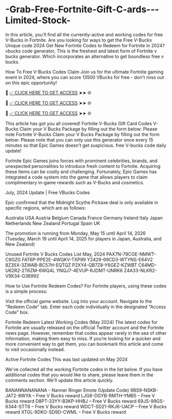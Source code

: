 # -Grab-Free-Fortnite-Gift-C-ards---Limited-Stock-
In this article, you'll find all the currently-active and working codes for free V-Bucks in Fortnite. Are you looking for ways to get the Free V-Bucks Unique code 2024 Get New Fortnite Codes to Redeem for Fortnite in 2024? vbucks code generator, This is the freshest and latest form of Fortnite v bucks generator. Which incorporates an alternative to get boundless free v bucks.

How To Free V-Bucks Codes Claim Join us for the ultimate Fortnite gaming event in 2024, where you can score 13500 VBucks for free - don't miss out on this epic opportunity!

📌 [✅ CLICK HERE TO GET ACCESS](https://tinyurl.com/gfdghdfg) ➤➤ 🌐

📌 [✅ CLICK HERE TO GET ACCESS](https://tinyurl.com/gfdghdfg) ➤➤ 🌐

📌 [✅ CLICK HERE TO GET ACCESS](https://tinyurl.com/gfdghdfg) ➤➤ 🌐

This article has got you all covered! Fortnite V-Bucks Gift Card Codes V-Bucks Claim your V Bucks Package by filling out the form below: Please note Fortnite V-Bucks Claim your V Bucks Package by filling out the form below: Please note that you can only use this generator once every 15 minutes so that Epic Games doesn't get suspicious. free V-bucks code daily update!

Fortnite Epic Games joins forces with prominent celebrities, brands, and unexpected personalities to introduce fresh content to Fortnite. Acquiring these items can be costly and challenging. Fortunately, Epic Games has integrated a code system into the game that allows players to claim complimentary in-game rewards such as V-Bucks and cosmetics.

July, 2024 Update | Free VBucks Codes

Epic confirmed that the Midnight Scythe Pickaxe deal is only available in specific regions, which are as follows:

Australia USA Austria Belgium Canada France Germany Ireland Italy Japan Netherlands New Zealand Portugal Spain UK

The promotion is running from Monday, May 15 until April 14, 2026 (Tuesday, March 19 until April 14, 2025 for players in Japan, Australia, and New Zealand)

Unused Fortnite V Bucks Codes List May, 2024 PAX7N-79CGE-NMWT-C9GZG FAT6P-PPE2E-4WQKV-TXP99 Y2429-69CD3-WTYNS-E64V2 8Z35X-3ZWAB-BC57H-EQTQZ P2XY4-QB7Z8-Y6GEZ-KZWBT C64MD-U62R2-2T6ZM-6WQ4L YNQJ7-4EVUP-RJDMT-UNRK6 Z4A33-NLKR2-V9X34-G36992

How to Use Fortnite Redeem Codes? For Fortnite players, using these codes is a simple process:

Visit the official game website. Log into your account. Navigate to the "Redeem Code" tab. Enter each code individually in the designated "Access Code" box.

Fortnite Redeem Latest Working Codes (May 2024) The latest codes for Fortnite are usually released on the official Twitter account and the Fortnite news page. However, remember that codes appear rarely in the sea of other information, making them easy to miss. If you’re looking for a quicker and more convenient way to get them, you can bookmark this article and come to visit occasionally instead.

Active Fortnite Codes This was last updated on May 2024

We've collected all the working Fortnite codes in the list below. If you have additional codes that you would like to share, please leave them in the comments section. We'll update this article quickly.

BANANNANANANA - Nanner Ringer Emote (Update Code) 9BS9-NSKB-JAT2-8WYA – Free V Bucks reward LJG6-DGYB-RMTH-YMB5 – Free V Bucks reward D8PT-33YY-B3KP-HHBJ – Free V Bucks reward 69JS-99GS-6344-STT8 – Free V Bucks reward WDCT-SD21-RKJ6-UACP – Free V Bucks reward XTGL-9DKO-SD9D-CWML – Free V Bucks reward
